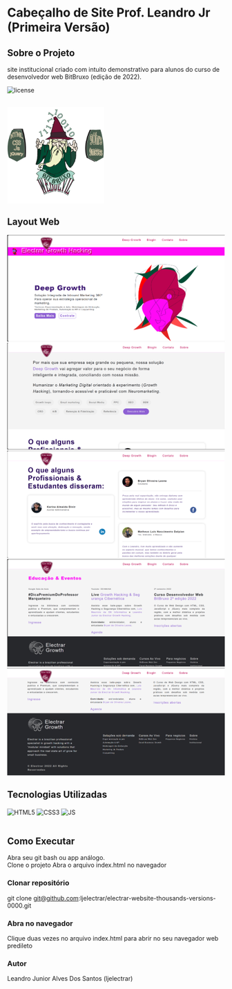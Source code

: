 # Cabeçalho de Site Prof. Leandro Jr (Primeira Versão)

## Sobre o Projeto

site institucional criado com intuito demonstrativo para alunos do curso de desenvolvedor web BitBruxo (edição de 2022).

![license](https://img.shields.io/badge/ABOUT_LICENSE-740034)

<br/>
<img align="center" alt="HTML5" src="https://github.com/ljelectrar/assets/blob/main/BitBruxo%20visual%20identity/bitBruxo-com-runas.png" width="224" height="224"/>

## Layout Web
![Site prof Leandro Jr v2](https://github.com/ljelectrar/assets/blob/main/projects%20screenshots/project_02_1.png)
![Site prof Leandro Jr v2](https://github.com/ljelectrar/assets/blob/main/projects%20screenshots/project_02_2.png)
![Site prof Leandro Jr v2](https://github.com/ljelectrar/assets/blob/main/projects%20screenshots/project_02_3.png)
![Site prof Leandro Jr v2](https://github.com/ljelectrar/assets/blob/main/projects%20screenshots/project_02_4.png)
![Site prof Leandro Jr v2](https://github.com/ljelectrar/assets/blob/main/projects%20screenshots/project_02_5.png)


## Tecnologias Utilizadas

<div>
  <img align="center" alt="HTML5" src="https://img.shields.io/badge/HTML5-E34F26?style=for-the-badge&logo=html5&logoColor=white"/>
  <img align="center" alt="CSS3" src="https://img.shields.io/badge/CSS3-1572B6?style=for-the-badge&logo=css3&logoColor=white"/>
  <img align="center" alt="JS" src="https://img.shields.io/badge/JavaScript-323330?style=for-the-badge&logo=javascript&logoColor=F7DF1E"/>
</div>
<br/>

## Como Executar

Abra seu git bash ou app análogo.<br/>
Clone o projeto
Abra o arquivo index.html no navegador

### Clonar repositório
git clone git@github.com:ljelectrar/electrar-website-thousands-versions-0000.git

### Abra no navegador
Clique duas vezes no arquivo index.html para abrir no seu navegador web predileto

### Autor

Leandro Junior Alves Dos Santos (ljelectrar)


